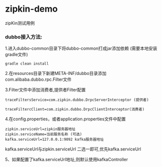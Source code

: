 # zipkin-demo

zipKin测试用例

### dubbo接入方法:
1.进入dubbo-common目录下将dubbo-common打成jar添加依赖 (需要本地安装gradle文件)
```
gradle clean install
```

2.在resources目录下新建META-INF/dubbo目录添加com.alibaba.dubbo.rpc.Filter文件

3.Filter文件中添加消费者,提供者Filter配置
```
traceFiltersService=com.zipkin.dubbo.DrpcServerInterceptor (提供者)

traceFiltercClient=com.zipkin.dubbo.DrpcClientInterceptor(消费者)

```

4.在config.properties，或者application.properties文件中配置
```
zipkin.serviceUrl=zipkin服务器地址
zipkin.serviceName=当前服务名称 (可选)
kafka.serviceUrl=127.0.0.1:9092 kafka服务器地址  
```
kafka.serviceUrl与zipkin.serviceUrl 二选一即可,优先kafka.serviceUrl


5、如果配置了kafka.serviceUrl地址,则默认使用kafkaController
